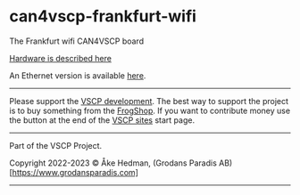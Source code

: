 # can4vscp-frankfurt-wifi
The Frankfurt wifi CAN4VSCP board

[Hardware is described here](https://github.com/grodansparadis/vscp-din-wireless-esp32-can-z102)

An Ethernet version is available [here](https://github.com/grodansparadis/can4vscp-frankfurt-eth).

<hr>
Please support the <a href="https://www.vscp.org">VSCP development</a>. The best way to support the project is 
to buy something from the <a href="https://www.frogshop.se">FrogShop</a>. If you want to contribute money use the button
 at the end of the <a href="https://www.vscp.org">VSCP sites</a> start page.

<hr>

Part of the VSCP Project.

Copyright 2022-2023 © Åke Hedman, (Grodans Paradis AB)[https://www.grodansparadis.com]

<hr>
